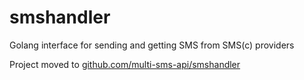 # smshandler
Golang interface for sending and getting SMS from SMS(c) providers

Project moved to [github.com/multi-sms-api/smshandler](https://github.com/multi-sms-api/smshandler)
